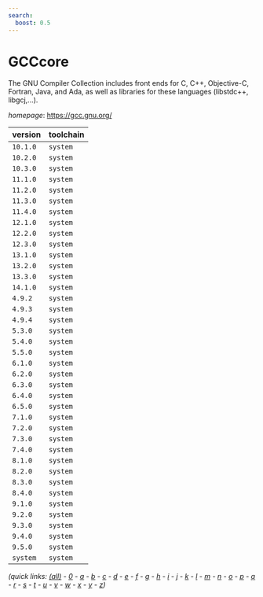 ```yaml
---
search:
  boost: 0.5
---
```

# GCCcore

The GNU Compiler Collection includes front ends for C, C++, Objective-C, Fortran, Java, and Ada,  as well as libraries for these languages (libstdc++, libgcj,...).

*homepage*: <https://gcc.gnu.org/>

version | toolchain
--------|----------
``10.1.0`` | ``system``
``10.2.0`` | ``system``
``10.3.0`` | ``system``
``11.1.0`` | ``system``
``11.2.0`` | ``system``
``11.3.0`` | ``system``
``11.4.0`` | ``system``
``12.1.0`` | ``system``
``12.2.0`` | ``system``
``12.3.0`` | ``system``
``13.1.0`` | ``system``
``13.2.0`` | ``system``
``13.3.0`` | ``system``
``14.1.0`` | ``system``
``4.9.2`` | ``system``
``4.9.3`` | ``system``
``4.9.4`` | ``system``
``5.3.0`` | ``system``
``5.4.0`` | ``system``
``5.5.0`` | ``system``
``6.1.0`` | ``system``
``6.2.0`` | ``system``
``6.3.0`` | ``system``
``6.4.0`` | ``system``
``6.5.0`` | ``system``
``7.1.0`` | ``system``
``7.2.0`` | ``system``
``7.3.0`` | ``system``
``7.4.0`` | ``system``
``8.1.0`` | ``system``
``8.2.0`` | ``system``
``8.3.0`` | ``system``
``8.4.0`` | ``system``
``9.1.0`` | ``system``
``9.2.0`` | ``system``
``9.3.0`` | ``system``
``9.4.0`` | ``system``
``9.5.0`` | ``system``
``system`` | ``system``


*(quick links: [(all)](../index.md) - [0](../0/index.md) - [a](../a/index.md) - [b](../b/index.md) - [c](../c/index.md) - [d](../d/index.md) - [e](../e/index.md) - [f](../f/index.md) - [g](../g/index.md) - [h](../h/index.md) - [i](../i/index.md) - [j](../j/index.md) - [k](../k/index.md) - [l](../l/index.md) - [m](../m/index.md) - [n](../n/index.md) - [o](../o/index.md) - [p](../p/index.md) - [q](../q/index.md) - [r](../r/index.md) - [s](../s/index.md) - [t](../t/index.md) - [u](../u/index.md) - [v](../v/index.md) - [w](../w/index.md) - [x](../x/index.md) - [y](../y/index.md) - [z](../z/index.md))*

